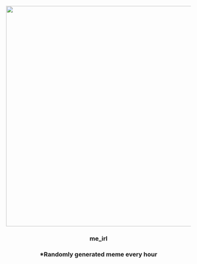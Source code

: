 <p align="center">
        <img src="https://i.redd.it/jja55vouyxo91.jpg" width="600" height="600">
        </p>
        <h3 align="center">me_irl</h3>
        <h3 align="center">*Randomly generated meme every hour</h3>
    